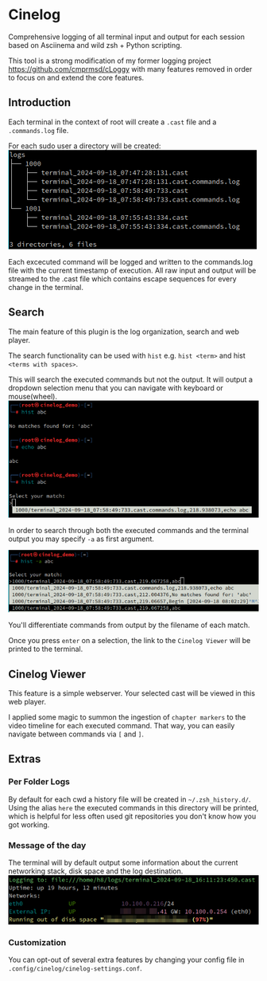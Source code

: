 # Cinelog
Comprehensive logging of all terminal input and output for each session based on Asciinema and wild zsh + Python scripting.

This tool is a strong modification of my former logging project https://github.com/cmprmsd/cLoggy with many features removed in order to focus on and extend the core features.

## Introduction

Each terminal in the context of root will create a `.cast` file and a `.commands.log` file. 

For each sudo user a directory will be created:
![Logging directory](docs/file-structure.png)

Each excecuted command will be logged and written to the commands.log file with the current timestamp of execution. All raw input and output will be streamed to the .cast file which contains escape sequences for every change in the terminal.

## Search
The main feature of this plugin is the log organization, search and web player.

The search functionality can be used with `hist` e.g. `hist <term>` and hist `<terms with spaces>`.

This will search the executed commands but not the output.
It will output a dropdown selection menu that you can navigate with keyboard or mouse(wheel). 
![Command search](docs/command-search.png)

In order to search through both the executed commands and the terminal output you may specify `-a` as first argument.

![Results for input and output](docs/input-output-search.png)

You'll differentiate commands from output by the filename of each match.

Once you press `enter` on a selection, the link to the `Cinelog Viewer` will be printed to the terminal.

## Cinelog Viewer
This feature is a simple webserver. Your selected cast will be viewed in this web player.

I applied some magic to summon the ingestion of `chapter markers` to the video timeline for each executed command. That way, you can easily navigate between commands via `[` and `]`.

## Extras

### Per Folder Logs
By default for each cwd a history file will be created in `~/.zsh_history.d/`. Using the alias `here` the executed commands in this directory will be printed, which is helpful for less often used git repositories you don't know how you got working.

### Message of the day
The terminal will by default output some information about the current networking stack, disk space and the log destination.
![terminal banner](docs/motd.png)

### Customization
You can opt-out of several extra features by changing your config file in `.config/cinelog/cinelog-settings.conf`.